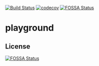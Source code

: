[![Build Status](https://travis-ci.org/anothertobi/playground.svg?branch=master)](https://travis-ci.org/anothertobi/playground?branch=master) [![codecov](https://codecov.io/gh/anothertobi/playground/branch/master/graph/badge.svg)](https://codecov.io/gh/anothertobi/playground)
[![FOSSA Status](https://app.fossa.io/api/projects/git%2Bgithub.com%2Fanothertobi%2Fplayground.svg?type=shield)](https://app.fossa.io/projects/git%2Bgithub.com%2Fanothertobi%2Fplayground?ref=badge_shield)
# playground


## License
[![FOSSA Status](https://app.fossa.io/api/projects/git%2Bgithub.com%2Fanothertobi%2Fplayground.svg?type=large)](https://app.fossa.io/projects/git%2Bgithub.com%2Fanothertobi%2Fplayground?ref=badge_large)